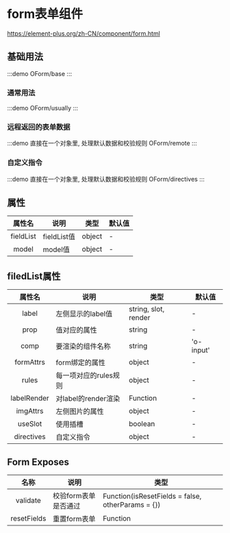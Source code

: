 # form表单组件

https://element-plus.org/zh-CN/component/form.html

## 基础用法

:::demo
OForm/base
:::

### 通常用法

:::demo
OForm/usually
:::

### 远程返回的表单数据

:::demo 直接在一个对象里, 处理默认数据和校验规则
OForm/remote
:::

### 自定义指令

:::demo 直接在一个对象里, 处理默认数据和校验规则
OForm/directives
:::

## 属性

|  属性名   | 说明        | 类型   | 默认值 |
| :-------: | ----------- | ------ | ------ |
| fieldList | fieldList值 | object | -      |
|   model   | model值     | object | -      |

## filedList属性

|   属性名    | 说明                  | 类型                 | 默认值    |
| :---------: | --------------------- | -------------------- | --------- |
|    label    | 左侧显示的label值     | string, slot, render | -         |
|    prop     | 值对应的属性          | string               | -         |
|    comp     | 要渲染的组件名称      | string               | 'o-input' |
|  formAttrs  | form绑定的属性        | object               | -         |
|    rules    | 每一项对应的rules规则 | object               | -         |
| labelRender | 对label的render渲染   | Function             | -         |
|  imgAttrs   | 左侧图片的属性        | object               | -         |
|   useSlot   | 使用插槽              | boolean              | -         |
| directives  | 自定义指令            | object               | -         |

## Form Exposes

|    名称     | 说明                 | 类型                                              |
| :---------: | -------------------- | ------------------------------------------------- |
|  validate   | 校验form表单是否通过 | Function(isResetFields = false, otherParams = {}) |
| resetFields | 重置form表单         | Function                                          |
